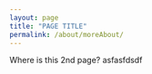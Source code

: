 ```yaml
---
layout: page
title: "PAGE TITLE"
permalink: /about/moreAbout/
---
```


Where is this 2nd page?
asfasfdsdf
